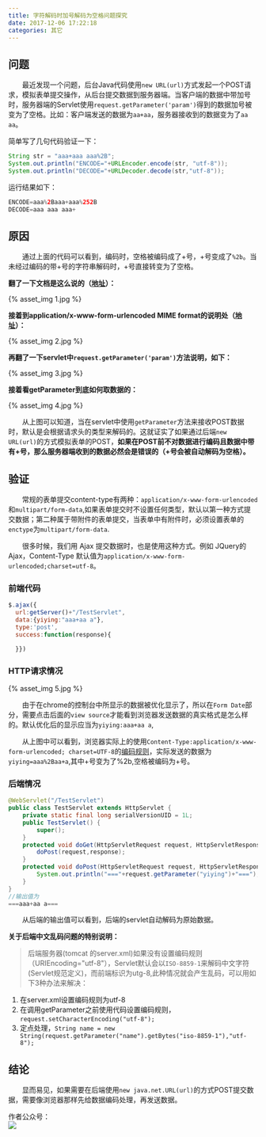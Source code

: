```yaml
---
title: 字符解码时加号解码为空格问题探究
date: 2017-12-06 17:22:18
categories: 其它
---
```


## 问题

&emsp;&emsp;最近发现一个问题，后台Java代码使用`new URL(url)`方式发起一个POST请求，模拟表单提交操作，从后台提交数据到服务器端。当客户端的数据中带加号时，服务器端的Servlet使用`request.getParameter('param')`得到的数据加号被变为了空格。比如：客户端发送的数据为`aa+aa`，服务器接收到的数据变为了`aa aa`。  

简单写了几句代码验证一下：
```java
String str = "aaa+aaa aaa%2B";
System.out.println("ENCODE="+URLEncoder.encode(str, "utf-8"));
System.out.println("DECODE="+URLDecoder.decode(str,"utf-8"));
```

运行结果如下：
```java
ENCODE=aaa%2Baaa+aaa%252B
DECODE=aaa aaa aaa+
```

## 原因

&emsp;&emsp;通过上面的代码可以看到，编码时，空格被编码成了+号，+号变成了`%2b`。当未经过编码的带+号的字符串解码时，+号直接转变为了空格。  

**翻了一下文档是这么说的（<a href="https://docs.oracle.com/javase/6/docs/api/java/net/URLEncoder.html">地址</a>）：**

{% asset_img 1.jpg %}

**接着到application/x-www-form-urlencoded MIME format的说明处（<a href="https://www.w3.org/TR/html4/interact/forms.html#h-17.13.4">地址</a>）：**

{% asset_img 2.jpg %}

**再翻了一下servlet中`request.getParameter('param')`方法说明，如下：**

{% asset_img 3.jpg %}

**接着看getParameter到底如何取数据的：**

{% asset_img 4.jpg %}

&emsp;&emsp;从上图可以知道，当在servlet中使用`getParameter`方法来接收POST数据时，默认是会根据请求头的类型来解码的。这就证实了如果通过后端`new URL(url)`的方式模拟表单的POST，**如果在POST前不对数据进行编码且数据中带有+号，那么服务器端收到的数据必然会是错误的（+号会被自动解码为空格）。**

## 验证

&emsp;&emsp;常规的表单提交content-type有两种：`application/x-www-form-urlencoded`和`multipart/form-data`,如果表单提交时不设置任何类型，默认以第一种方式提交数据；第二种属于带附件的表单提交，当表单中有附件时，必须设置表单的`enctype`为`multipart/form-data`.

&emsp;&emsp;很多时候，我们用 Ajax 提交数据时，也是使用这种方式。例如 JQuery的 Ajax，Content-Type 默认值为`application/x-www-form-urlencoded;charset=utf-8`。

### 前端代码
```javascript
$.ajax({
  url:getServer()+"/TestServlet",
  data:{yiying:"aaa+aa a"},
  type:'post',
  success:function(response){

  }})
```

### HTTP请求情况

{% asset_img 5.jpg %}

&emsp;&emsp;由于在chrome的控制台中所显示的数据被优化显示了，所以在`Form Date`部分，需要点击后面的`view source`才能看到浏览器发送数据的真实格式是怎么样的。默认优化后的显示应当为`yiying:aaa+aa a`,

&emsp;&emsp;从上图中可以看到，浏览器实际上的使用`Content-Type:application/x-www-form-urlencoded; charset=UTF-8`的<a href="https://www.w3.org/TR/html4/interact/forms.html#h-17.13.4">编码规则</a>，实际发送的数据为`yiying=aaa%2Baa+a`,其中+号变为了%2b,空格被编码为+号。

### 后端情况

```java
@WebServlet("/TestServlet")
public class TestServlet extends HttpServlet {
	private static final long serialVersionUID = 1L;
    public TestServlet() {
        super();
    }
	protected void doGet(HttpServletRequest request, HttpServletResponse response) throws ServletException, IOException {
		doPost(request,response);
	}
	protected void doPost(HttpServletRequest request, HttpServletResponse response) throws ServletException, IOException {
		System.out.println("==="+request.getParameter("yiying")+"===");
	}
}
//输出值为
===aaa+aa a===
```
&emsp;&emsp;从后端的输出值可以看到，后端的servlet自动解码为原始数据。

**关于后端中文乱码问题的特别说明：**
> 后端服务器(tomcat 的server.xml)如果没有设置编码规则（URIEncoding="utf-8"），Servlet默认会以`ISO-8859-1`来解码中文字符(Servlet规范定义)，而前端标识为utg-8,此种情况就会产生乱码，可以用如下3种办法来解决：
1. 在server.xml设置编码规则为utf-8
2. 在调用getParameter之前使用代码设置编码规则，`request.setCharacterEncoding("utf-8");`
3. 定点处理，`String name = new String(request.getParameter("name").getBytes("iso-8859-1"),"utf-8");`

## 结论

&emsp;&emsp;显而易见，如果需要在后端使用`new java.net.URL(url)`的方式POST提交数据，需要像浏览器那样先给数据编码处理，再发送数据。


作者公众号：  
<img src='http://muchstudy.com/2019/11/10/%E4%B8%80%E6%96%87%E6%90%9E%E5%AE%9AJS%E5%BC%82%E5%B8%B8%E6%8D%95%E8%8E%B7/YIYING.jpg'>
